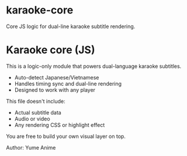 # karaoke-core
Core JS logic for dual-line karaoke subtitle rendering.
#  Karaoke core (JS)

This is a logic-only module that powers dual-language karaoke subtitles.

- Auto-detect Japanese/Vietnamese
- Handles timing sync and dual-line rendering
- Designed to work with any player

This file doesn't include:
- Actual subtitle data
- Audio or video
- Any rendering CSS or highlight effect

You are free to build your own visual layer on top.

Author: Yume Anime
